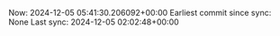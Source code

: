 Now: 2024-12-05 05:41:30.206092+00:00 Earliest commit since sync: None Last sync: 2024-12-05 02:02:48+00:00
